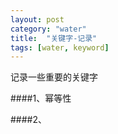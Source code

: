 ```yaml
---
layout: post
category: "water"
title:  "关键字-记录"
tags: [water, keyword]
---
```


记录一些重要的关键字

####1、幂等性

####2、